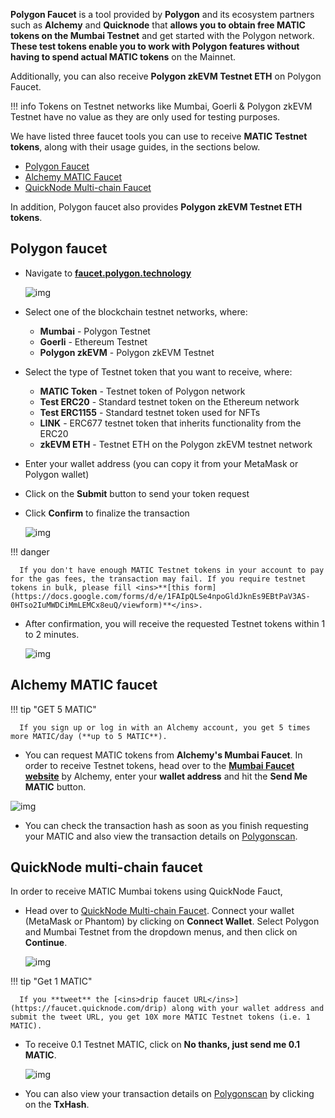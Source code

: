 **Polygon Faucet** is a tool provided by **Polygon** and its ecosystem partners such as **Alchemy** and **Quicknode** that **allows you to obtain free MATIC tokens on the Mumbai Testnet** and get started with the Polygon network. **These test tokens enable you to work with Polygon features without having to spend actual MATIC tokens** on the Mainnet.

Additionally, you can also receive **Polygon zkEVM Testnet ETH** on Polygon Faucet.

!!! info
      Tokens on Testnet networks like Mumbai, Goerli & Polygon zkEVM Testnet have no value as they are only used for testing purposes.

We have listed three faucet tools you can use to receive **MATIC Testnet tokens**, along with their usage guides, in the sections below.

- [Polygon Faucet](https://faucet.polygon.technology/)
- [Alchemy MATIC Faucet](https://mumbaifaucet.com/)
- [QuickNode Multi-chain Faucet](https://faucet.quicknode.com/drip)

In addition, Polygon faucet also provides **Polygon zkEVM Testnet ETH tokens**.

## Polygon faucet

- Navigate to [**faucet.polygon.technology**](https://faucet.polygon.technology/)

   ![img](/img/tools/gas/faucet.png)

- Select one of the blockchain testnet networks, where:
    - **Mumbai** - Polygon Testnet
    - **Goerli** - Ethereum Testnet
    - **Polygon zkEVM** - Polygon zkEVM Testnet

- Select the type of Testnet token that you want to receive, where:
    - **MATIC Token** - Testnet token of Polygon network
    - **Test ERC20** - Standard testnet token on the Ethereum network
    - **Test ERC1155** - Standard testnet token used for NFTs
    - **LINK** - ERC677 testnet token that inherits functionality from the ERC20
    - **zkEVM ETH** - Testnet ETH on the Polygon zkEVM testnet network

- Enter your wallet address (you can copy it from your MetaMask or Polygon wallet)

- Click on the **Submit** button to send your token request

- Click **Confirm** to finalize the transaction

   ![img](/img/tools/gas/confirm-transaction.png)
   

!!! danger

      If you don't have enough MATIC Testnet tokens in your account to pay for the gas fees, the transaction may fail. If you require testnet tokens in bulk, please fill <ins>**[this form](https://docs.google.com/forms/d/e/1FAIpQLSe4npoGldJknEs9EBtPaV3AS-0HTso2IuMWDCiMmLEMCx8euQ/viewform)**</ins>.

- After confirmation, you will receive the requested Testnet tokens within 1 to 2 minutes.

   ![img](/img/tools/gas/success.png)

## Alchemy MATIC faucet

!!! tip "GET 5 MATIC"

      If you sign up or log in with an Alchemy account, you get 5 times more MATIC/day (**up to 5 MATIC**).

- You can request MATIC tokens from **Alchemy's Mumbai Faucet**. In order to receive Testnet tokens, head over to the [**Mumbai Faucet website**](https://mumbaifaucet.com/) by Alchemy, enter your **wallet address** and hit the **Send Me MATIC** button.

![img](/img/tools/gas/alchemy-faucet1.png)

- You can check the transaction hash as soon as you finish requesting your MATIC and also view the transaction details on [Polygonscan](https://mumbai.polygonscan.com/).

## QuickNode multi-chain faucet

In order to receive MATIC Mumbai tokens using QuickNode Fauct,

- Head over to [QuickNode Multi-chain Faucet](https://faucet.quicknode.com/drip). Connect your wallet (MetaMask or Phantom) by clicking on **Connect Wallet**. Select Polygon and Mumbai Testnet from the dropdown menus, and then click on **Continue**.

   ![img](/img/tools/gas/quicknode-faucet2.png)

!!! tip "Get 1 MATIC"

      If you **tweet** the [<ins>drip faucet URL</ins>](https://faucet.quicknode.com/drip) along with your wallet address and submit the tweet URL, you get 10X more MATIC Testnet tokens (i.e. 1 MATIC).

- To receive 0.1 Testnet MATIC, click on **No thanks, just send me 0.1 MATIC**.

   ![img](/img/tools/gas/quicknode-faucet3.png)

- You can also view your transaction details on [Polygonscan](https://mumbai.polygonscan.com/) by clicking on the **TxHash**.

